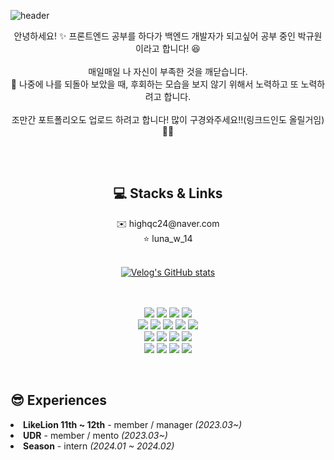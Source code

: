 

![header](https://capsule-render.vercel.app/api?type=rounded&color=gradient&height=280&section=header&text=High-Quality-Coffee&desc=mikasa_dev&descAlignY=67&fontSize=60)


<div align="center">
  안녕하세요! ✨ 프론트엔드 공부를 하다가 백엔드 개발자가 되고싶어 공부 중인 박규원이라고 합니다! 😆
  <br><br>
  매일매일 나 자신이 부족한 것을 깨닫습니다.<br>
  👊 나중에 나를 되돌아 보았을 때, 후회하는 모습을 보지 않기 위해서 노력하고 또 노력하려고 합니다. 
  <br><br>
  조만간 포트폴리오도 업로드 하려고 합니다! 많이 구경와주세요!!(링크드인도 올릴거임) 🤩🤩
  <br>
</div>

<br><br>

<div align="center">
  <span>
  <h2>💻 Stacks & Links</h2>
  ✉️ highqc24@naver.com
  <br> ⭐️ luna_w_14
  <br><br>
    
  [![Velog's GitHub stats](https://velog-readme-stats.vercel.app/api?name=gw2000sk)](https://velog.io/@gw2000sk/posts)
  
  <br><br>
    <img src="https://img.shields.io/badge/C-A8B9CC?style=for-the-badge&logo=C&logoColor=white">
    <img src="https://img.shields.io/badge/C++-00599C?style=for-the-badge&logo=C++&logoColor=white">
    <img src="https://img.shields.io/badge/Python-3776AB?style=for-the-badge&logo=Python&logoColor=white">
    <img src="https://img.shields.io/badge/Java-007396?style=for-the-badge&logo=Java&logoColor=white">
  <br>
    <img src="https://img.shields.io/badge/HTML-E34F26?style=for-the-badge&logo=HTML5&logoColor=white">
    <img src="https://img.shields.io/badge/CSS-1572B6?style=for-the-badge&logo=CSS3&logoColor=white">
    <img src="https://img.shields.io/badge/JS-F7DF1E?style=for-the-badge&logo=JavaScript&logoColor=white">
    <img src="https://img.shields.io/badge/React-61DAFB?style=for-the-badge&logo=React&logoColor=white">
    <img src="https://img.shields.io/badge/Angular-0F0F11?style=for-the-badge&logo=Angular&logoColor=white">
  <br>
    <img src="https://img.shields.io/badge/Flask-000000?style=for-the-badge&logo=Flask&logoColor=white">
    <img src="https://img.shields.io/badge/Spring-6DB33F?style=for-the-badge&logo=Spring&logoColor=white">
    <img src="https://img.shields.io/badge/MySQL-4479A1?style=for-the-badge&logo=MySQL&logoColor=white">
    <img src="https://img.shields.io/badge/MariaDB-003545?style=for-the-badge&logo=MariaDB&logoColor=white">
  <br>
    <img src="https://img.shields.io/badge/Figma-F24E1E?style=for-the-badge&logo=Figma&logoColor=white">
    <img src="https://img.shields.io/badge/Notion-000000?style=for-the-badge&logo=Notion&logoColor=white">
    <img src="https://img.shields.io/badge/Slack-4A154B?style=for-the-badge&logo=Slack&logoColor=white">
    <img src="https://img.shields.io/badge/Discord-5865F2?style=for-the-badge&logo=Discord&logoColor=white">
  </span>
</div>

<br>

<h2> 😎 Experiences </h2>
  <li><b><a>LikeLion 11th ~ 12th</a></b> - member / manager <i>(2023.03~)</i></li>
  <li><b><a>UDR</a></b> - member / mento <i>(2023.03~)</i></li>
  <li><b><a>Season</a></b> - intern <i>(2024.01 ~ 2024.02)</i></li></li>







<!--
**High-Quality-Coffee/High-Quality-Coffee** is a ✨ _special_ ✨ repository because its `README.md` (this file) appears on your GitHub profile.

Here are some ideas to get you started:


- 🔭 I’m currently working on ...
- 🌱 I’m currently learning ...
- 👯 I’m looking to collaborate on ...
- 🤔 I’m looking for help with ...
- 💬 Ask me about ...
- 📫 How to reach me: ...
- 😄 Pronouns: ...
- ⚡ Fun fact: ...
update later.... in close future
23/12/19.. 3 test for 1 day.. metal waruerue
23/12/20 at home...










-->
